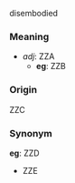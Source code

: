 disembodied
### Meaning
+ _adj_: ZZA
	+ __eg__: ZZB

### Origin

ZZC

### Synonym

__eg__: ZZD

+ ZZE


